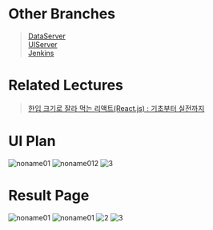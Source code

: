 # Other Branches
>[DataServer](https://github.com/ddalkyTokky/Admin_Page_KAU2022/tree/DataServer)      
>[UIServer](https://github.com/ddalkyTokky/Admin_Page_KAU2022/tree/UIServer)      
>[Jenkins](https://github.com/ddalkyTokky/Admin_Page_KAU2022/tree/Jenkins)

# Related Lectures
>[한입 크기로 잘라 먹는 리액트(React.js) : 기초부터 실전까지](https://www.inflearn.com/course/%ED%95%9C%EC%9E%85-%EB%A6%AC%EC%95%A1%ED%8A%B8/dashboard)

# UI Plan

![noname01](https://github.com/ddalkyTokky/Admin_Page_KAU2022/assets/47583083/8c8d3c4a-6fb0-47f9-8ab2-08f2ce906989)
![noname012](https://github.com/ddalkyTokky/Admin_Page_KAU2022/assets/47583083/f78585fd-8cb7-492c-84e6-fd9c568d2388)
![3](https://github.com/ddalkyTokky/Admin_Page_KAU2022/assets/47583083/b8ccbfa7-bf63-4a70-867e-284045e202d9)


# Result Page
![noname01](https://github.com/ddalkyTokky/Admin_Page_KAU2022/assets/47583083/cdf6142b-7f50-4142-a227-cd457f546330)
![noname01](https://github.com/ddalkyTokky/Admin_Page_KAU2022/assets/47583083/4ea9f480-1752-4421-9821-94d3c4bfa6ef)
![2](https://github.com/ddalkyTokky/Admin_Page_KAU2022/assets/47583083/194c6304-2365-4367-9874-368ec2f38191)
![3](https://github.com/ddalkyTokky/Admin_Page_KAU2022/assets/47583083/f5189c68-6915-44fc-b070-ebc99b2a10b0)
